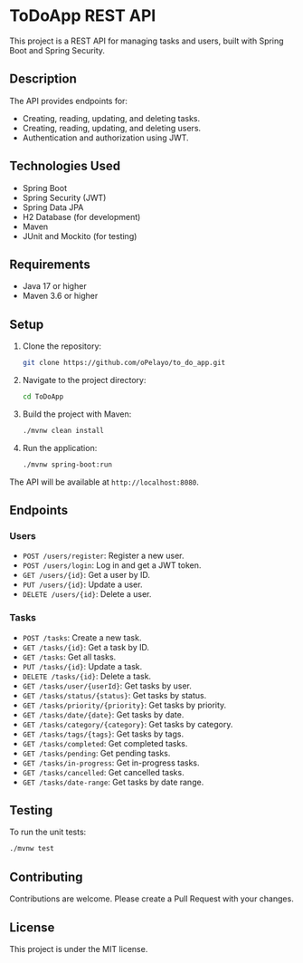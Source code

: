 # ToDoApp REST API

This project is a REST API for managing tasks and users, built with Spring Boot and Spring Security.

## Description

The API provides endpoints for:

* Creating, reading, updating, and deleting tasks.
* Creating, reading, updating, and deleting users.
* Authentication and authorization using JWT.

## Technologies Used

* Spring Boot
* Spring Security (JWT)
* Spring Data JPA
* H2 Database (for development)
* Maven
* JUnit and Mockito (for testing)

## Requirements

* Java 17 or higher
* Maven 3.6 or higher

## Setup

1.  Clone the repository:

    ```bash
    git clone https://github.com/oPelayo/to_do_app.git
    ```

2.  Navigate to the project directory:

    ```bash
    cd ToDoApp
    ```

3.  Build the project with Maven:

    ```bash
    ./mvnw clean install
    ```

4.  Run the application:

    ```bash
    ./mvnw spring-boot:run
    ```

The API will be available at `http://localhost:8080`.

## Endpoints

### Users

* `POST /users/register`: Register a new user.
* `POST /users/login`: Log in and get a JWT token.
* `GET /users/{id}`: Get a user by ID.
* `PUT /users/{id}`: Update a user.
* `DELETE /users/{id}`: Delete a user.

### Tasks

* `POST /tasks`: Create a new task.
* `GET /tasks/{id}`: Get a task by ID.
* `GET /tasks`: Get all tasks.
* `PUT /tasks/{id}`: Update a task.
* `DELETE /tasks/{id}`: Delete a task.
* `GET /tasks/user/{userId}`: Get tasks by user.
* `GET /tasks/status/{status}`: Get tasks by status.
* `GET /tasks/priority/{priority}`: Get tasks by priority.
* `GET /tasks/date/{date}`: Get tasks by date.
* `GET /tasks/category/{category}`: Get tasks by category.
* `GET /tasks/tags/{tags}`: Get tasks by tags.
* `GET /tasks/completed`: Get completed tasks.
* `GET /tasks/pending`: Get pending tasks.
* `GET /tasks/in-progress`: Get in-progress tasks.
* `GET /tasks/cancelled`: Get cancelled tasks.
* `GET /tasks/date-range`: Get tasks by date range.

## Testing

To run the unit tests:

```bash
./mvnw test
```

## Contributing
Contributions are welcome. Please create a Pull Request with your changes.

## License
This project is under the MIT license.
